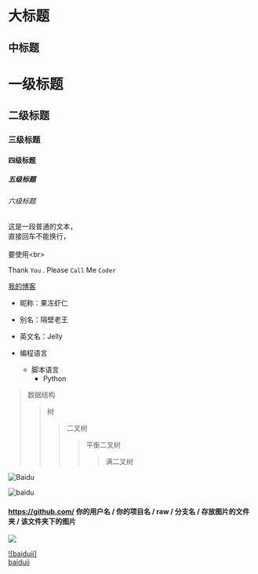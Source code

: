 大标题  
====

中标题  
-------

# 一级标题  
## 二级标题  
### 三级标题  
#### 四级标题  
##### 五级标题  
###### 六级标题


这是一段普通的文本，  
直接回车不能换行，<br>  
要使用\<br> 


Thank `You` . Please `Call` Me `Coder`

[我的博客](http://blog.csdn.net/guodongxiaren)





* 昵称：果冻虾仁  
* 别名：隔壁老王  
* 英文名：Jelly  


* 编程语言  
    * 脚本语言  
        * Python  
        
>数据结构  
>>树  
>>>二叉树  
>>>>平衡二叉树  
>>>>>满二叉树  


![Baidu](http://www.baidu.com/img/bdlogo.gif)  


![baidu](http://www.baidu.com/img/bdlogo.gif "百度logo")


####  https://github.com/ 你的用户名 / 你的项目名 / raw / 分支名 / 存放图片的文件夹 / 该文件夹下的图片

![](https://github.com/guodongxiaren/ImageCache/raw/master/Logo/foryou.gif)  






[![baiduii]](https://www.baidu.com)  
[baiduii](https://www.baidu.com/img/bdlogo.gif "百度Logo")

        
